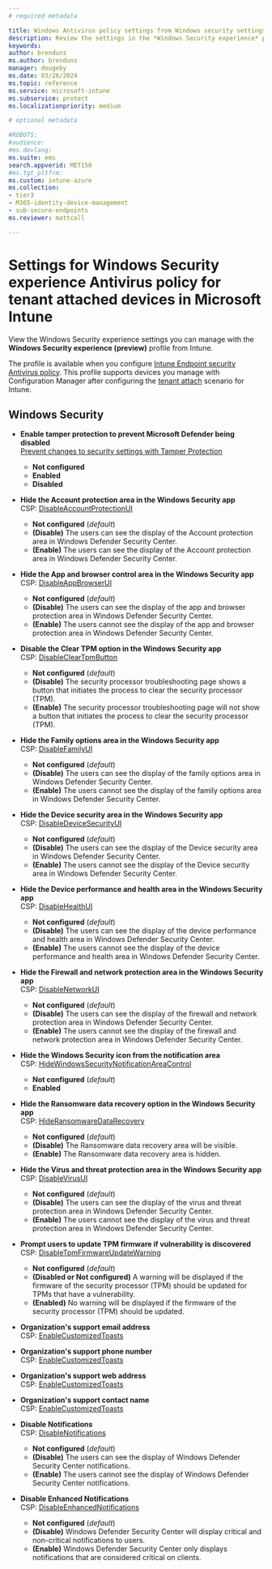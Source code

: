```yaml
---
# required metadata

title: Windows Antivirus policy settings from Windows security settings for tenant attached devices in Microsoft Intune | Microsoft Docs
description: Review the settings in the *Windows Security experience* profile for tenant attached devices. To use this Endpoint security Antivirus policy, you must first configure tenant attach for Configuration Manager for Microsoft Intune.
keywords:
author: brenduns
ms.author: brenduns
manager: dougeby
ms.date: 03/26/2024
ms.topic: reference
ms.service: microsoft-intune
ms.subservice: protect
ms.localizationpriority: medium

# optional metadata

#ROBOTS:
#audience:
#ms.devlang:
ms.suite: ems
search.appverid: MET150
#ms.tgt_pltfrm:
ms.custom: intune-azure
ms.collection:
- tier3
- M365-identity-device-management
- sub-secure-endpoints
ms.reviewer: mattcall

---
```


# Settings for Windows Security experience Antivirus policy for tenant attached devices in Microsoft Intune

View the Windows Security experience settings you can manage with the **Windows Security experience (preview)** profile from Intune.

The profile is available when you configure [Intune Endpoint security Antivirus policy](../protect/endpoint-security-antivirus-policy.md). This profile supports devices you manage with Configuration Manager after configuring the [tenant attach](../protect/tenant-attach-intune.md) scenario for Intune.

## Windows Security

- **Enable tamper protection to prevent Microsoft Defender being disabled**  
  [Prevent changes to security settings with Tamper Protection](https://go.microsoft.com/fwlink/?linkid=2066083)

  - **Not configured**
  - **Enabled**
  - **Disabled**

- **Hide the Account protection area in the Windows Security app**  
  CSP: [DisableAccountProtectionUI](/windows/client-management/mdm/policy-csp-windowsdefendersecuritycenter#windowsdefendersecuritycenter-disableaccountprotectionui)

  - **Not configured** (*default*)
  - **(Disable)** The users can see the display of the Account protection area in Windows Defender Security Center.
  - **(Enable)** The users can see the display of the Account protection area in Windows Defender Security Center.

- **Hide the App and browser control area in the Windows Security app**  
  CSP: [DisableAppBrowserUI](/windows/client-management/mdm/policy-csp-windowsdefendersecuritycenter#windowsdefendersecuritycenter-disableappbrowserui)

  - **Not configured** (*default*)
  - **(Disable)** The users can see the display of the app and browser protection area in Windows Defender Security Center.
  - **(Enable)** The users cannot see the display of the app and browser protection area in Windows Defender Security Center.

- **Disable the Clear TPM option in the Windows Security app**  
  CSP: [DisableClearTpmButton](/windows/client-management/mdm/policy-csp-windowsdefendersecuritycenter)

  - **Not configured** (*default*)
  - **(Disable)** The security processor troubleshooting page shows a button that initiates the process to clear the security processor (TPM).
  - **(Enable)** The security processor troubleshooting page will not show a button that initiates the process to clear the security processor (TPM).

- **Hide the Family options area in the Windows Security app**  
  CSP: [DisableFamilyUI](/windows/client-management/mdm/policy-csp-windowsdefendersecuritycenter#windowsdefendersecuritycenter-disablefamilyui)

  - **Not configured** (*default*)
  - **(Disable)** The users can see the display of the family options area in Windows Defender Security Center.
  - **(Enable)** The users cannot see the display of the family options area in Windows Defender Security Center.

- **Hide the Device security area in the Windows Security app**  
  CSP: [DisableDeviceSecurityUI](/windows/client-management/mdm/policy-csp-windowsdefendersecuritycenter#windowsdefendersecuritycenter-disabledevicesecurityui)

  - **Not configured** (*default*)
  - **(Disable)** The users can see the display of the Device security area in Windows Defender Security Center.
  - **(Enable)** The users cannot see the display of the Device security area in Windows Defender Security Center.

- **Hide the Device performance and health area in the Windows Security app**  
  CSP: [DisableHealthUI](/windows/client-management/mdm/policy-csp-windowsdefendersecuritycenter#windowsdefendersecuritycenter-disablehealthui)

  - **Not configured** (*default*)
  - **(Disable)** The users can see the display of the device performance and health area in Windows Defender Security Center.
  - **(Enable)** The users cannot see the display of the device performance and health area in Windows Defender Security Center.

- **Hide the Firewall and network protection area in the Windows Security app**  
  CSP: [DisableNetworkUI](/windows/client-management/mdm/policy-csp-windowsdefendersecuritycenter#windowsdefendersecuritycenter-disablenetworkui)

  - **Not configured** (*default*)
  - **(Disable)** The users can see the display of the firewall and network protection area in Windows Defender Security Center.
  - **(Enable)** The users cannot see the display of the firewall and network protection area in Windows Defender Security Center.

- **Hide the Windows Security icon from the notification area**  
  CSP: [HideWindowsSecurityNotificationAreaControl](/windows/client-management/mdm/policy-csp-windowsdefendersecuritycenter)

  - **Not configured** (*default*)
  - **Enabled**

- **Hide the Ransomware data recovery option in the Windows Security app**  
    CSP: [HideRansomwareDataRecovery](/windows/client-management/mdm/policy-csp-windowsdefendersecuritycenter#windowsdefendersecuritycenter-hideransomwaredatarecovery)

  - **Not configured** (*default*)
  - **(Disable)** The Ransomware data recovery area will be visible.
  - **(Enable)** The Ransomware data recovery area is hidden.

- **Hide the Virus and threat protection area in the Windows Security app**  
  CSP: [DisableVirusUI](/windows/client-management/mdm/policy-csp-windowsdefendersecuritycenter#windowsdefendersecuritycenter-disablevirusui)

  - **Not configured** (*default*)
  - **(Disable)** The users can see the display of the virus and threat protection area in Windows Defender Security Center.
  - **(Enable)** The users cannot see the display of the virus and threat protection area in Windows Defender Security Center.

- **Prompt users to update TPM firmware if vulnerability is discovered**  
  CSP: [DisableTpmFirmwareUpdateWarning](/windows/client-management/mdm/policy-csp-windowsdefendersecuritycenter)

  - **Not configured** (*default*)
  - **(Disabled or Not configured)** A warning will be displayed if the firmware of the security processor (TPM) should be updated for TPMs that have a vulnerability.
  - **(Enabled)** No warning will be displayed if the firmware of the security processor (TPM) should be updated.

- **Organization's support email address**  
  CSP: [EnableCustomizedToasts](/windows/client-management/mdm/policy-csp-windowsdefendersecuritycenter#windowsdefendersecuritycenter-enablecustomizedtoasts)

- **Organization's support phone number**  
  CSP: [EnableCustomizedToasts](/windows/client-management/mdm/policy-csp-windowsdefendersecuritycenter#windowsdefendersecuritycenter-enablecustomizedtoasts)

- **Organization's support web address**  
  CSP: [EnableCustomizedToasts](/windows/client-management/mdm/policy-csp-windowsdefendersecuritycenter#windowsdefendersecuritycenter-enablecustomizedtoasts)

- **Organization's support contact name**  
  CSP: [EnableCustomizedToasts](/windows/client-management/mdm/policy-csp-windowsdefendersecuritycenter#windowsdefendersecuritycenter-enablecustomizedtoasts)

- **Disable Notifications**  
  CSP: [DisableNotifications](/windows/client-management/mdm/policy-csp-windowsdefendersecuritycenter#windowsdefendersecuritycenter-disablenotifications)

  - **Not configured** (*default*)
  - **(Disable)** The users can see the display of Windows Defender Security Center notifications.
  - **(Enable)** The users cannot see the display of Windows Defender Security Center notifications.

- **Disable Enhanced Notifications**  
  CSP: [DisableEnhancedNotifications](/windows/client-management/mdm/policy-csp-windowsdefendersecuritycenter#windowsdefendersecuritycenter-disableenhancednotifications)

  - **Not configured** (*default*)
  - **(Disable)** Windows Defender Security Center will display critical and non-critical notifications to users.
  - **(Enable)** Windows Defender Security Center only displays notifications that are considered critical on clients.
